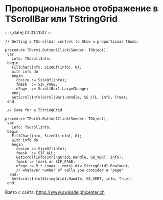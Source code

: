 Пропорциональное отображение в TScrollBar или TStringGrid
=========================================================

::: {.date}
01.01.2007
:::

    // Getting a TScrollbar control to Show a proportional thumb: 
     
    procedure TForm1.Button1Click(Sender: TObject);
     var
       info: TScrollInfo;
     begin
       FillChar(info, SizeOf(info), 0);
       with info do
       begin
         cbsize := SizeOf(info);
         fmask  := SIF_PAGE;
         nPage  := ScrollBar1.LargeChange;
       end;
       SetScrollInfo(ScrollBar1.Handle, SB_CTL, info, True);
     end;
     
     // Same for a TStringGrid 
     
    procedure TForm1.Button1Click(Sender: TObject);
     var
       info: TScrollInfo;
     begin
       FillChar(info, SizeOf(info), 0);
       with info do
       begin
         cbsize := SizeOf(info);
         fmask  := SIF_ALL;
         GetScrollInfo(StringGrid1.Handle, SB_VERT, info);
         fmask := fmask or SIF_PAGE;
         nPage := 5 * (nmax - nmin) div StringGrid1.RowCount;
         // whatever number of cells you consider a "page" 
      end;
       SetScrollInfo(StringGrid1.Handle, SB_VERT, info, True);
     end;

Взято с сайта: <https://www.swissdelphicenter.ch>
